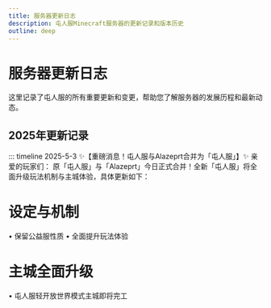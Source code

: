 ```yaml
---
title: 服务器更新日志
description: 屯人服Minecraft服务器的更新记录和版本历史
outline: deep
---
```


# 服务器更新日志

这里记录了屯人服的所有重要更新和变更，帮助您了解服务器的发展历程和最新动态。

## 2025年更新记录

::: timeline 2025-5-3
✨【重磅消息！屯人服与Alazeprt合并为「屯人服」】✨
亲爱的玩家们：
原「屯人服」与「Alazeprt」今日正式合并！全新「屯人服」将全面升级玩法机制与主城体验，具体更新如下：
# 设定与机制
• 保留公益服性质
• 全面提升玩法体验
# 主城全面升级
• 屯人服轻开放世界模式主城即将完工